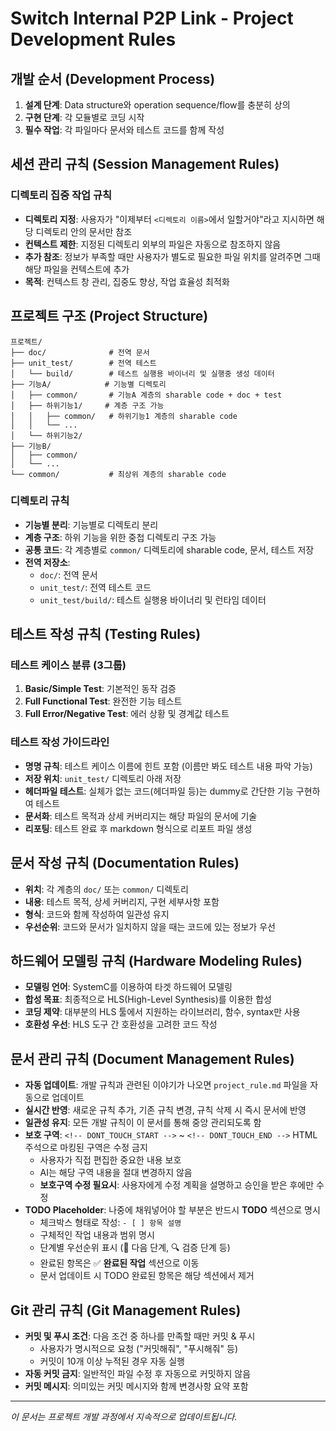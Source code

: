 # Switch Internal P2P Link - Project Development Rules

## 개발 순서 (Development Process)

1. **설계 단계**: Data structure와 operation sequence/flow를 충분히 상의
2. **구현 단계**: 각 모듈별로 코딩 시작
3. **필수 작업**: 각 파일마다 문서와 테스트 코드를 함께 작성

## 세션 관리 규칙 (Session Management Rules)

### 디렉토리 집중 작업 규칙
- **디렉토리 지정**: 사용자가 "이제부터 `<디렉토리 이름>`에서 일할거야"라고 지시하면 해당 디렉토리 안의 문서만 참조
- **컨텍스트 제한**: 지정된 디렉토리 외부의 파일은 자동으로 참조하지 않음
- **추가 참조**: 정보가 부족할 때만 사용자가 별도로 필요한 파일 위치를 알려주면 그때 해당 파일을 컨텍스트에 추가
- **목적**: 컨텍스트 창 관리, 집중도 향상, 작업 효율성 최적화

## 프로젝트 구조 (Project Structure)

```
프로젝트/
├── doc/              # 전역 문서
├── unit_test/        # 전역 테스트
│   └── build/        # 테스트 실행용 바이너리 및 실행중 생성 데이터
├── 기능A/            # 기능별 디렉토리
│   ├── common/       # 기능A 계층의 sharable code + doc + test
│   ├── 하위기능1/     # 계층 구조 가능
│   │   ├── common/   # 하위기능1 계층의 sharable code
│   │   └── ...
│   └── 하위기능2/
├── 기능B/
│   ├── common/
│   └── ...
└── common/           # 최상위 계층의 sharable code
```

### 디렉토리 규칙
- **기능별 분리**: 기능별로 디렉토리 분리
- **계층 구조**: 하위 기능을 위한 중첩 디렉토리 구조 가능
- **공통 코드**: 각 계층별로 `common/` 디렉토리에 sharable code, 문서, 테스트 저장
- **전역 저장소**: 
  - `doc/`: 전역 문서
  - `unit_test/`: 전역 테스트 코드
  - `unit_test/build/`: 테스트 실행용 바이너리 및 런타임 데이터

## 테스트 작성 규칙 (Testing Rules)

### 테스트 케이스 분류 (3그룹)
1. **Basic/Simple Test**: 기본적인 동작 검증
2. **Full Functional Test**: 완전한 기능 테스트  
3. **Full Error/Negative Test**: 에러 상황 및 경계값 테스트

### 테스트 작성 가이드라인
- **명명 규칙**: 테스트 케이스 이름에 힌트 포함 (이름만 봐도 테스트 내용 파악 가능)
- **저장 위치**: `unit_test/` 디렉토리 아래 저장
- **헤더파일 테스트**: 실체가 없는 코드(헤더파일 등)는 dummy로 간단한 기능 구현하여 테스트
- **문서화**: 테스트 목적과 상세 커버리지는 해당 파일의 문서에 기술
- **리포팅**: 테스트 완료 후 markdown 형식으로 리포트 파일 생성

## 문서 작성 규칙 (Documentation Rules)

- **위치**: 각 계층의 `doc/` 또는 `common/` 디렉토리
- **내용**: 테스트 목적, 상세 커버리지, 구현 세부사항 포함
- **형식**: 코드와 함께 작성하여 일관성 유지
- **우선순위**: 코드와 문서가 일치하지 않을 때는 코드에 있는 정보가 우선

## 하드웨어 모델링 규칙 (Hardware Modeling Rules)

- **모델링 언어**: SystemC를 이용하여 타겟 하드웨어 모델링
- **합성 목표**: 최종적으로 HLS(High-Level Synthesis)를 이용한 합성
- **코딩 제약**: 대부분의 HLS 툴에서 지원하는 라이브러리, 함수, syntax만 사용
- **호환성 우선**: HLS 도구 간 호환성을 고려한 코드 작성

## 문서 관리 규칙 (Document Management Rules)

- **자동 업데이트**: 개발 규칙과 관련된 이야기가 나오면 `project_rule.md` 파일을 자동으로 업데이트
- **실시간 반영**: 새로운 규칙 추가, 기존 규칙 변경, 규칙 삭제 시 즉시 문서에 반영
- **일관성 유지**: 모든 개발 규칙이 이 문서를 통해 중앙 관리되도록 함
- **보호 구역**: `<!-- DONT_TOUCH_START -->` ~ `<!-- DONT_TOUCH_END -->` HTML 주석으로 마킹된 구역은 수정 금지
  - 사용자가 직접 편집한 중요한 내용 보호
  - AI는 해당 구역 내용을 절대 변경하지 않음
  - **보호구역 수정 필요시**: 사용자에게 수정 계획을 설명하고 승인을 받은 후에만 수정
- **TODO Placeholder**: 나중에 채워넣어야 할 부분은 반드시 **TODO** 섹션으로 명시
  - 체크박스 형태로 작성: `- [ ] 항목 설명`
  - 구체적인 작업 내용과 범위 명시
  - 단계별 우선순위 표시 (🎯 다음 단계, 🔍 검증 단계 등)
  - 완료된 항목은 ✅ **완료된 작업** 섹션으로 이동
  - 문서 업데이트 시 TODO 완료된 항목은 해당 섹션에서 제거

## Git 관리 규칙 (Git Management Rules)

- **커밋 및 푸시 조건**: 다음 조건 중 하나를 만족할 때만 커밋 & 푸시
  - 사용자가 명시적으로 요청 ("커밋해줘", "푸시해줘" 등)
  - 커밋이 10개 이상 누적된 경우 자동 실행
- **자동 커밋 금지**: 일반적인 파일 수정 후 자동으로 커밋하지 않음
- **커밋 메시지**: 의미있는 커밋 메시지와 함께 변경사항 요약 포함

---

*이 문서는 프로젝트 개발 과정에서 지속적으로 업데이트됩니다.* 